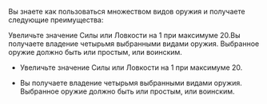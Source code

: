 Вы знаете как пользоваться множеством видов оружия и получаете следующие преимущества:



Увеличьте значение Силы или Ловкости на 1 при максимуме 20.Вы получаете владение четырьмя выбранными видами оружия. Выбранное оружие должно быть или простым, или воинским.

- Увеличьте значение Силы или Ловкости на 1 при максимуме 20.

- Вы получаете владение четырьмя выбранными видами оружия. Выбранное оружие должно быть или простым, или воинским.